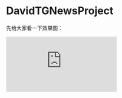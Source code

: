 # DavidTGNewsProject

先给大家看一下效果图： 

![这里写图片描述](http://www.eoeandroid.com/forum.php?mod=image&aid=166685&size=300x300&key=acedfec0a0bcbc94&nocache=yes&type=fixnone)
